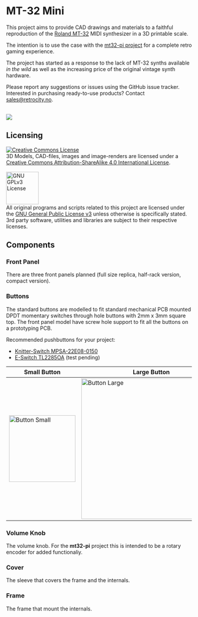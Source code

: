 # MT-32 Mini

This project aims to provide CAD drawings and materials to a faithful reproduction of the [Roland MT-32](https://en.wikipedia.org/wiki/Roland_MT-32) MIDI synthesizer in a 3D printable scale.

The intention is to use the case with the [mt32-pi project](https://github.com/dwhinham/mt32-pi) for a complete retro gaming experience.

The project has started as a response to the lack of MT-32 synths available *in the wild* as well as the increasing price of the original vintage synth hardware.

Please report any suggestions or issues using the GitHub issue tracker.<br />
Interested in purchasing ready-to-use products? Contact <a href="mailto:sales@retrocity.no">sales@retrocity.no</a>.

<br />
<img src="./img/mt32-assembly-0.1.png" />
<br />

## Licensing
<a rel="license" href="http://creativecommons.org/licenses/by-sa/4.0/"><img alt="Creative Commons License" style="border-width:0" src="https://i.creativecommons.org/l/by-sa/4.0/88x31.png" /></a><br />3D Models, CAD-files, images and image-renders are licensed under a <a rel="license" href="http://creativecommons.org/licenses/by-sa/4.0/">Creative Commons Attribution-ShareAlike 4.0 International License</a>.
<br/><br/>
<a rel="license" href="https://www.gnu.org/licenses/gpl-3.0.en.html"><img alt="GNU GPLv3 License" src="https://www.gnu.org/graphics/gplv3-127x51.png" width="88" /></a><br />
All original programs and scripts related to this project are licensed under the <a rel="license" href="https://www.gnu.org/licenses/gpl-3.0.en.html">GNU General Public License v3</a> unless otherwise is specifically stated. 3rd party software, utilities and libraries are subject to their respective licenses.

## Components

### Front Panel

There are three front panels planned (full size replica, half-rack version, compact version). 

### Buttons

The standard buttons are modelled to fit standard mechanical PCB mounted DPDT momentary switches through hole buttons with 2mm x 3mm square top. The front panel model have screw hole support to fit all the buttons on a prototyping PCB.

Recommended pushbuttons for your project:

* [Knitter-Switch MPSA-22E08-0150](https://no.rs-online.com/web/p/push-button-switches/9138895/)
* [E-Switch TL2285OA](https://no.mouser.com/ProductDetail/E-Switch/TL2285OA/?qs=sGAEpiMZZMsqIr59i2oRcnyUDSvNf1qzMFKMnZGBfMI%3D) (test pending)

| Small Button | Large Button |
|--------------|---------------|
| <img src='./img/mt32-button-small-switch.png' height="180px" alt="Button Small" />  | <img src='./img/mt32-button-large-switch.png' width="380px" alt="Button Large" />

### Volume Knob

The volume knob. For the **mt32-pi** project this is intended to be a rotary encoder for added functionaliy.

### Cover

The sleeve that covers the frame and the internals.


### Frame

The frame that mount the internals.
